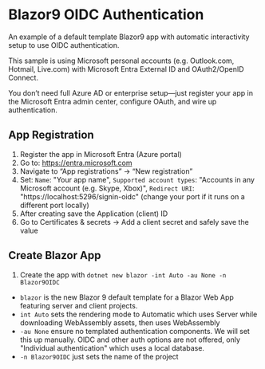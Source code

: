 # Blazor9 OIDC Authentication
An example of a default template Blazor9 app with automatic interactivity setup to use OIDC authentication.

This sample is using Microsoft personal accounts (e.g. Outlook.com, Hotmail, Live.com) with Microsoft Entra External ID and OAuth2/OpenID Connect.

You don’t need full Azure AD or enterprise setup—just register your app in the Microsoft Entra admin center, configure OAuth, and wire up authentication.

## App Registration
1. Register the app in Microsoft Entra (Azure portal)
  1. Go to: https://entra.microsoft.com
  1. Navigate to “App registrations” → “New registration”
  1. Set: `Name`: "Your app name", `Supported account types`: "Accounts in any Microsoft account (e.g. Skype, Xbox)", `Redirect URI`: "https://localhost:5296/signin-oidc" (change your port if it runs on a different port locally)
1. After creating save the Application (client) ID
1. Go to Certificates & secrets → Add a client secret and safely save the value

## Create Blazor App
1. Create the app with `dotnet new blazor -int Auto -au None -n Blazor9OIDC`

- `blazor` is the new Blazor 9 default template for a Blazor Web App featuring server and client projects.
- `int Auto` sets the rendering mode to Automatic which uses Server while downloading WebAssembly assets, then uses WebAssembly
- `-au None` ensure no templated authentication components. We will set this up manually. OIDC and other auth options are not offered, only "Individual authentication" which uses a local database.
- `-n Blazor9OIDC` just sets the name of the project

